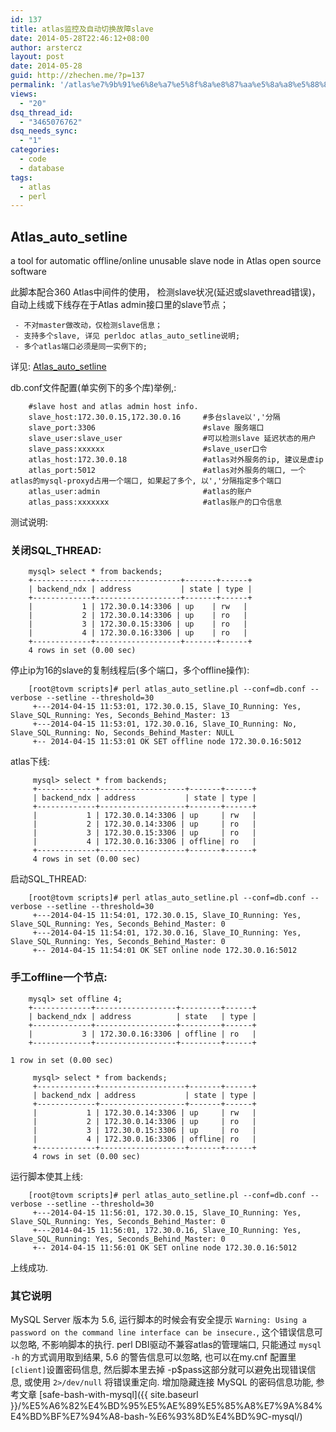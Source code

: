 ```yaml
---
id: 137
title: atlas监控及自动切换故障slave
date: 2014-05-28T22:46:12+08:00
author: arstercz
layout: post
date: 2014-05-28
guid: http://zhechen.me/?p=137
permalink: '/atlas%e7%9b%91%e6%8e%a7%e5%8f%8a%e8%87%aa%e5%8a%a8%e5%88%87%e6%8d%a2%e6%95%85%e9%9a%9cslave/'
views:
  - "20"
dsq_thread_id:
  - "3465076762"
dsq_needs_sync:
  - "1"
categories:
  - code
  - database
tags:
  - atlas
  - perl
---
```

## Atlas_auto_setline

a tool for automatic offline/online unusable slave node in Atlas open source software

此脚本配合360 Atlas中间件的使用， 检测slave状况(延迟或slavethread错误)，自动上线或下线存在于Atlas admin接口里的slave节点；

 
```
 - 不对master做改动，仅检测slave信息；  
 - 支持多个slave, 详见 perldoc atlas_auto_setline说明; 
 - 多个atlas端口必须是同一实例下的; 
```
详见: [Atlas_auto_setline](https://github.com/arstercz/Atlas_auto_setline)


db.conf文件配置(单实例下的多个库)举例,:
```
    #slave host and atlas admin host info.
    slave_host:172.30.0.15,172.30.0.16     #多台slave以','分隔
    slave_port:3306                        #slave 服务端口
    slave_user:slave_user                  #可以检测slave 延迟状态的用户
    slave_pass:xxxxxx                      #slave_user口令    
    atlas_host:172.30.0.18                 #atlas对外服务的ip, 建议是虚ip
    atlas_port:5012                        #atlas对外服务的端口, 一个atlas的mysql-proxyd占用一个端口, 如果起了多个, 以','分隔指定多个端口
    atlas_user:admin                       #atlas的账户
    atlas_pass:xxxxxxx                     #atlas账户的口令信息
```

测试说明: 

### 关闭SQL_THREAD:

```
    mysql> select * from backends;
    +-------------+-------------------+-------+------+
    | backend_ndx | address           | state | type |
    +-------------+-------------------+-------+------+
    |           1 | 172.30.0.14:3306 | up    | rw   |   
    |           2 | 172.30.0.14:3306 | up    | ro   |   
    |           3 | 172.30.0.15:3306 | up    | ro   |   
    |           4 | 172.30.0.16:3306 | up    | ro   |
    +-------------+-------------------+-------+------+
    4 rows in set (0.00 sec)
```

停止ip为16的slave的复制线程后(多个端口，多个offline操作):
```
    [root@tovm scripts]# perl atlas_auto_setline.pl --conf=db.conf --verbose --setline --threshold=30
     +---2014-04-15 11:53:01, 172.30.0.15, Slave_IO_Running: Yes, Slave_SQL_Running: Yes, Seconds_Behind_Master: 13
     +---2014-04-15 11:53:01, 172.30.0.16, Slave_IO_Running: No, Slave_SQL_Running: No, Seconds_Behind_Master: NULL
     +-- 2014-04-15 11:53:01 OK SET offline node 172.30.0.16:5012
```
atlas下线:
```
     mysql> select * from backends;
     +-------------+-------------------+-------+------+
     | backend_ndx | address           | state | type |
     +-------------+-------------------+-------+------+
     |           1 | 172.30.0.14:3306 | up     | rw   |
     |           2 | 172.30.0.14:3306 | up     | ro   |
     |           3 | 172.30.0.15:3306 | up     | ro   |
     |           4 | 172.30.0.16:3306 | offline| ro   |
     +-------------+-------------------+-------+------+
     4 rows in set (0.00 sec)
```

启动SQL_THREAD:
```
    [root@tovm scripts]# perl atlas_auto_setline.pl --conf=db.conf --verbose --setline --threshold=30
     +---2014-04-15 11:54:01, 172.30.0.15, Slave_IO_Running: Yes, Slave_SQL_Running: Yes, Seconds_Behind_Master: 0
     +---2014-04-15 11:54:01, 172.30.0.16, Slave_IO_Running: Yes, Slave_SQL_Running: Yes, Seconds_Behind_Master: 0
     +-- 2014-04-15 11:54:01 OK SET online node 172.30.0.16:5012
```


### 手工offline一个节点:

```
    mysql> set offline 4;
    +-------------+------------------+---------+------+
    | backend_ndx | address          | state   | type |
    +-------------+------------------+---------+------+
    |           3 | 172.30.0.16:3306 | offline | ro   |
    +-------------+------------------+---------+------+

1 row in set (0.00 sec)

     mysql> select * from backends;
     +-------------+-------------------+-------+------+
     | backend_ndx | address           | state | type |
     +-------------+-------------------+-------+------+
     |           1 | 172.30.0.14:3306 | up     | rw   |
     |           2 | 172.30.0.14:3306 | up     | ro   |
     |           3 | 172.30.0.15:3306 | up     | ro   |
     |           4 | 172.30.0.16:3306 | offline| ro   |
     +-------------+-------------------+-------+------+
     4 rows in set (0.00 sec)
```
运行脚本使其上线:
```
    [root@tovm scripts]# perl atlas_auto_setline.pl --conf=db.conf --verbose --setline --threshold=30
     +---2014-04-15 11:56:01, 172.30.0.15, Slave_IO_Running: Yes, Slave_SQL_Running: Yes, Seconds_Behind_Master: 0
     +---2014-04-15 11:56:01, 172.30.0.16, Slave_IO_Running: Yes, Slave_SQL_Running: Yes, Seconds_Behind_Master: 0
     +-- 2014-04-15 11:56:01 OK SET online node 172.30.0.16:5012
```
上线成功.


### 其它说明

MySQL Server 版本为 5.6, 运行脚本的时候会有安全提示 `Warning: Using a password on the command line interface can be insecure.`, 这个错误信息可以忽略, 不影响脚本的执行. perl DBI驱动不兼容atlas的管理端口, 只能通过 `mysql -h` 的方式调用取到结果, 5.6 的警告信息可以忽略, 也可以在my.cnf 配置里`[client]`设置密码信息, 然后脚本里去掉 -p$pass这部分就可以避免出现错误信息, 或使用 `2>/dev/null` 将错误重定向. 增加隐藏连接 MySQL 的密码信息功能, 参考文章  [safe-bash-with-mysql]({{ site.baseurl }}/%E5%A6%82%E4%BD%95%E5%AE%89%E5%85%A8%E7%9A%84%E4%BD%BF%E7%94%A8-bash-%E6%93%8D%E4%BD%9C-mysql/)
